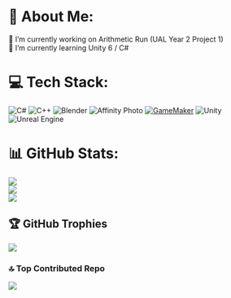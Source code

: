 # 💫 About Me:
🔭 I’m currently working on Arithmetic Run (UAL Year 2 Project 1)<br>🌱 I’m currently learning Unity 6 / C#


# 💻 Tech Stack:
![C#](https://img.shields.io/badge/c%23-%23239120.svg?style=flat&logo=csharp&logoColor=white) ![C++](https://img.shields.io/badge/c++-%2300599C.svg?style=flat&logo=c%2B%2B&logoColor=white) ![Blender](https://img.shields.io/badge/blender-%23F5792A.svg?style=flat&logo=blender&logoColor=white) ![Affinity Photo](https://img.shields.io/badge/affinityphoto-%237E4DD2.svg?style=flat&logo=affinity-photo&logoColor=white) [![GameMaker](https://img.shields.io/badge/GameMaker-000?logo=gamemaker&logoColor=fff)](#) ![Unity](https://img.shields.io/badge/unity-%23000000.svg?style=flat&logo=unity&logoColor=white) ![Unreal Engine](https://img.shields.io/badge/unrealengine-%23313131.svg?style=flat&logo=unrealengine&logoColor=white)

# 📊 GitHub Stats:
![](https://github-readme-stats.vercel.app/api/top-langs/?username=TrickfireRAGE&theme=neon&hide_border=false&include_all_commits=false&count_private=false&layout=compact)<br/>
![](https://github-readme-stats.vercel.app/api?username=TrickfireRAGE&theme=neon&hide_border=false&include_all_commits=false&count_private=false)<br/>
![](https://github-readme-streak-stats.herokuapp.com/?user=TrickfireRAGE&theme=neon&hide_border=false)

## 🏆 GitHub Trophies
![](https://github-profile-trophy.vercel.app/?username=TrickfireRAGE&theme=neon&no-frame=false&no-bg=false&margin-w=4)

### 🔝 Top Contributed Repo
![](https://github-contributor-stats.vercel.app/api?username=TrickfireRAGE&limit=5&theme=neon&combine_all_yearly_contributions=true)
